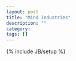 ```yaml
---
layout: post
title: "Mind Industries"
description: ""
category: 
tags: []
---
```

{% include JB/setup %}
